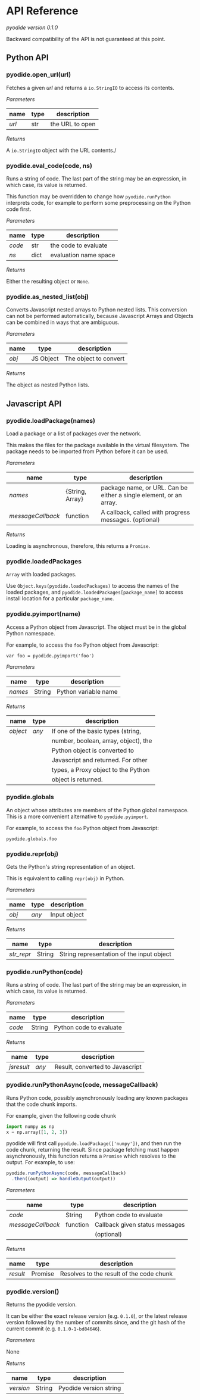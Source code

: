 # API Reference

*pyodide version 0.1.0*

Backward compatibility of the API is not guaranteed at this point.


## Python API


### pyodide.open_url(url)

Fetches a given *url* and returns a `io.StringIO` to access its contents.

*Parameters*

| name  | type | description     |
|-------|------|-----------------|
| *url* | str  | the URL to open |


*Returns*

A `io.StringIO` object with the URL contents./

### pyodide.eval_code(code, ns)

Runs a string of code. The last part of the string may be an expression, in which case, its value is returned.

This function may be overridden to change how `pyodide.runPython` interprets code, for example to perform
some preprocessing on the Python code first.

*Parameters*

| name   | type  | description           |
|--------|-------|-----------------------|
| *code* | str   | the code to evaluate  |
| *ns*   | dict  | evaluation name space |


*Returns*

Either the resulting object or `None`.

### pyodide.as_nested_list(obj)

Converts Javascript nested arrays to Python nested lists. This conversion can not
be performed automatically, because Javascript Arrays and Objects can be combined
in ways that are ambiguous.

*Parameters*

| name   | type  | description           |
|--------|-------|-----------------------|
| *obj*  | JS Object | The object to convert |

*Returns*

The object as nested Python lists.

## Javascript API

### pyodide.loadPackage(names)

Load a package or a list of packages over the network.

This makes the files for the package available in the virtual filesystem.
The package needs to be imported from Python before it can be used.

*Parameters*

| name              | type            | description                           |
|-------------------|-----------------|---------------------------------------|
| *names*           | {String, Array} | package name, or URL. Can be either a single element, or an array.          |
| *messageCallback* | function        | A callback, called with progress messages. (optional) |

*Returns*

Loading is asynchronous, therefore, this returns a `Promise`.


### pyodide.loadedPackages

`Array` with loaded packages.

Use `Object.keys(pyodide.loadedPackages)` to access the names of the
loaded packages, and `pyodide.loadedPackages[package_name]` to access
install location for a particular `package_name`.

### pyodide.pyimport(name)

Access a Python object from Javascript.  The object must be in the global Python namespace.

For example, to access the `foo` Python object from Javascript:

   `var foo = pyodide.pyimport('foo')`

*Parameters*

| name    | type   | description          |
|---------|--------|----------------------|
| *names* | String | Python variable name |


*Returns*

| name      | type    | description                           |
|-----------|---------|---------------------------------------|
| *object*  | *any*   | If one of the basic types (string,    |
|           |         | number, boolean, array, object), the  |
|           |         | Python object is converted to         |
|           |         | Javascript and returned.  For other   |
|           |         | types, a Proxy object to the Python   |
|           |         | object is returned.                   |

### pyodide.globals

An object whose attributes are members of the Python global namespace. This is a
more convenient alternative to `pyodide.pyimport`.

For example, to access the `foo` Python object from Javascript:

   `pyodide.globals.foo`

### pyodide.repr(obj)

Gets the Python's string representation of an object.

This is equivalent to calling `repr(obj)` in Python.

*Parameters*

| name    | type   | description         |
|---------|--------|---------------------|
| *obj*   | *any*  | Input object        |


*Returns*

| name       | type    | description                               |
|------------|---------|-------------------------------------------|
| *str_repr* | String  | String representation of the input object |


### pyodide.runPython(code)

Runs a string of code. The last part of the string may be an expression, in which case, its value is returned.

*Parameters*

| name    | type   | description                    |
|---------|--------|--------------------------------|
| *code*  | String | Python code to evaluate        |


*Returns*

| name       | type    | description                     |
|------------|---------|---------------------------------|
| *jsresult* | *any*   | Result, converted to Javascript |


### pyodide.runPythonAsync(code, messageCallback)

Runs Python code, possibly asynchronously loading any known packages that the code
chunk imports.

For example, given the following code chunk

```python
import numpy as np
x = np.array([1, 2, 3])
```

pyodide will first call `pyodide.loadPackage(['numpy'])`, and then run the code
chunk, returning the result. Since package fetching must happen asynchronously,
this function returns a `Promise` which resolves to the output. For example, to
use:

```javascript
pyodide.runPythonAsync(code, messageCallback)
  .then((output) => handleOutput(output))
```

*Parameters*

| name              | type     | description                    |
|-------------------|----------|--------------------------------|
| *code*            | String   | Python code to evaluate        |
| *messageCallback* | function | Callback given status messages |
|                   |          | (optional)                     |

*Returns*

| name       | type    | description                              |
|------------|---------|------------------------------------------|
| *result*   | Promise | Resolves to the result of the code chunk |


### pyodide.version()

Returns the pyodide version.

It can be either the exact release version (e.g. `0.1.0`), or
the latest release version followed by the number of commits since, and
the git hash of the current commit (e.g. `0.1.0-1-bd84646`).

*Parameters*

None

*Returns*

| name      | type   | description            |
|-----------|--------|------------------------|
| *version* | String | Pyodide version string |
